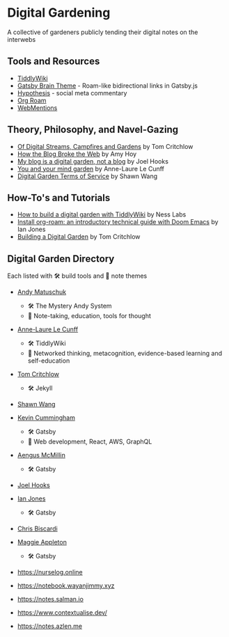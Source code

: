# Digital Gardening

A collective of gardeners publicly tending their digital notes on the interwebs

## Tools and Resources

- [TiddlyWiki](https://tiddlywiki.com/)
- [Gatsby Brain Theme](https://github.com/aengusmcmillin/gatsby-theme-brain) - Roam-like bidirectional links in Gatsby.js
- [Hypothesis](https://web.hypothes.is/) - social meta commentary
- [Org Roam](https://org-roam.readthedocs.io/en/develop/installation/)
- [WebMentions](https://webmention.io/)

## Theory, Philosophy, and Navel-Gazing

- [Of Digital Streams, Campfires and Gardens](https://tomcritchlow.com/2018/10/10/of-gardens-and-wikis/) by Tom Critchlow
- [How the Blog Broke the Web](https://stackingthebricks.com/how-blogs-broke-the-web/) by Amy Hoy
- [My blog is a digital garden, not a blog](https://joelhooks.com/digital-garden) by Joel Hooks
- [You and your mind garden](https://nesslabs.com/mind-garden) by Anne-Laure Le Cunff
- [Digital Garden Terms of Service](https://www.swyx.io/writing/digital-garden-tos/) by Shawn Wang

## How-To's and Tutorials

- [How to build a digital garden with TiddlyWiki](https://nesslabs.com/digital-garden-tiddlywiki) by Ness Labs
- [Install org-roam: an introductory technical guide with Doom Emacs]( https://www.ianjones.us/blog/2020-05-05-doom-emacs/) by Ian Jones
- [Building a Digital Garden](https://tomcritchlow.com/2019/02/17/building-digital-garden/) by Tom Critchlow

## Digital Garden Directory

Each listed with 🛠 build tools and 🌿 note themes

- [Andy Matuschuk](https://notes.andymatuschak.org/)
  - 🛠 The Mystery Andy System
  - 🌿 Note-taking, education, tools for thought

- [Anne-Laure Le Cunff](https://www.mentalnodes.com/)
  - 🛠 TiddlyWiki
  - 🌿 Networked thinking, metacognition, evidence-based learning and self-education
  
- [Tom Critchlow](https://tomcritchlow.com/)
  - 🛠 Jekyll
  
- [Shawn Wang](https://www.swyx.io/writing)

- [Kevin Cummingham](https://kevincunningham.co.uk)
  - 🛠 Gatsby
  - 🌿 Web development, React, AWS, GraphQL
  
- [Aengus McMillin](https://aengusmcmillin.com/brain)
  - 🛠 Gatsby
  
- [Joel Hooks](https://joelhooks.com/)
  
- [Ian Jones](https://ianjones.us/notes)
  - 🛠 Gatsby

- [Chris Biscardi](https://www.christopherbiscardi.com/garden)

- [Maggie Appleton](http://maggieappleton.com/)
  - 🛠 Gatsby
  
- https://nurselog.online
- https://notebook.wayanjimmy.xyz
- https://notes.salman.io
- https://www.contextualise.dev/
- https://notes.azlen.me
